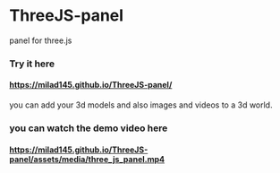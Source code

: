 # ThreeJS-panel
panel for three.js

### Try it here
#### https://milad145.github.io/ThreeJS-panel/

you can add your 3d models and also images and videos to a 3d world.



### you can watch the demo video here
#### https://milad145.github.io/ThreeJS-panel/assets/media/three_js_panel.mp4
